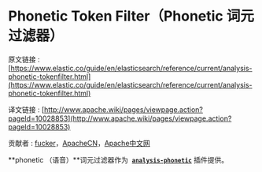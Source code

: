 # Phonetic Token Filter（Phonetic 词元过滤器）

原文链接 : [https://www.elastic.co/guide/en/elasticsearch/reference/current/analysis-phonetic-tokenfilter.html](https://www.elastic.co/guide/en/elasticsearch/reference/current/analysis-phonetic-tokenfilter.html)

译文链接 : [http://www.apache.wiki/pages/viewpage.action?pageId=10028853](http://www.apache.wiki/pages/viewpage.action?pageId=10028853)

贡献者 : [fucker](/display/~caizhongjie)，[ApacheCN](/display/~apachecn)，[Apache中文网](/display/~apachechina)

**phonetic （语音）**词元过滤器作为  **[`analysis-phonetic`](https://www.elastic.co/guide/en/elasticsearch/plugins/5.4/analysis-phonetic.html)** 插件提供。